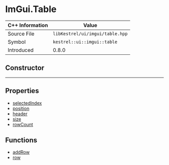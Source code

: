 
# ImGui.Table

| C++ Information | Value |
| --- | --- |
| Source File | `libKestrel/ui/imgui/table.hpp` |
| Symbol | `kestrel::ui::imgui::table` |
| Introduced | 0.8.0 |

## Constructor

---

## Properties

 - [selectedIndex](selectedIndex.md)
 - [position](position.md)
 - [header](header.md)
 - [size](size.md)
 - [rowCount](rowCount.md)

## Functions

 - [addRow](addRow.md)
 - [row](row.md)

